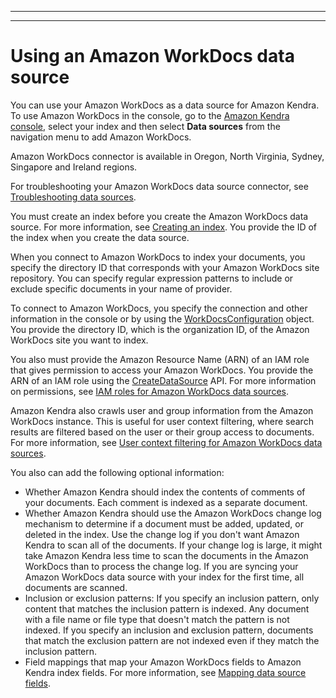 --------

--------

# Using an Amazon WorkDocs data source<a name="data-source-workdocs"></a>

You can use your Amazon WorkDocs as a data source for Amazon Kendra\. To use Amazon WorkDocs in the console, go to the [Amazon Kendra console](https://console.aws.amazon.com/kendra/), select your index and then select **Data sources** from the navigation menu to add Amazon WorkDocs\.

Amazon WorkDocs connector is available in Oregon, North Virginia, Sydney, Singapore and Ireland regions\.

For troubleshooting your Amazon WorkDocs data source connector, see [Troubleshooting data sources](troubleshooting-data-sources.md)\.

You must create an index before you create the Amazon WorkDocs data source\. For more information, see [Creating an index](https://docs.aws.amazon.com/kendra/latest/dg/create-index.html)\. You provide the ID of the index when you create the data source\.

When you connect to Amazon WorkDocs to index your documents, you specify the directory ID that corresponds with your Amazon WorkDocs site repository\. You can specify regular expression patterns to include or exclude specific documents in your name of provider\.

To connect to Amazon WorkDocs, you specify the connection and other information in the console or by using the [WorkDocsConfiguration](https://docs.aws.amazon.com/kendra/latest/dg/API_WorkDocsConfiguration.html) object\. You provide the directory ID, which is the organization ID, of the Amazon WorkDocs site you want to index\.

You also must provide the Amazon Resource Name \(ARN\) of an IAM role that gives permission to access your Amazon WorkDocs\. You provide the ARN of an IAM role using the [CreateDataSource](https://docs.aws.amazon.com/kendra/latest/dg/API_CreateDataSource.html) API\. For more information on permissions, see [IAM roles for Amazon WorkDocs data sources](https://docs.aws.amazon.com/kendra/latest/dg/iam-roles.html#iam-roles-ds)\.

Amazon Kendra also crawls user and group information from the Amazon WorkDocs instance\. This is useful for user context filtering, where search results are filtered based on the user or their group access to documents\. For more information, see [User context filtering for Amazon WorkDocs data sources](https://docs.aws.amazon.com/kendra/latest/dg/user-context-filter.html#context-filter-workdocs)\.

You also can add the following optional information:
+ Whether Amazon Kendra should index the contents of comments of your documents\. Each comment is indexed as a separate document\.
+ Whether Amazon Kendra should use the Amazon WorkDocs change log mechanism to determine if a document must be added, updated, or deleted in the index\. Use the change log if you don't want Amazon Kendra to scan all of the documents\. If your change log is large, it might take Amazon Kendra less time to scan the documents in the Amazon WorkDocs than to process the change log\. If you are syncing your Amazon WorkDocs data source with your index for the first time, all documents are scanned\.
+ Inclusion or exclusion patterns: If you specify an inclusion pattern, only content that matches the inclusion pattern is indexed\. Any document with a file name or file type that doesn't match the pattern is not indexed\. If you specify an inclusion and exclusion pattern, documents that match the exclusion pattern are not indexed even if they match the inclusion pattern\.
+ Field mappings that map your Amazon WorkDocs fields to Amazon Kendra index fields\. For more information, see [Mapping data source fields](https://docs.aws.amazon.com/kendra/latest/dg/field-mapping.html)\.